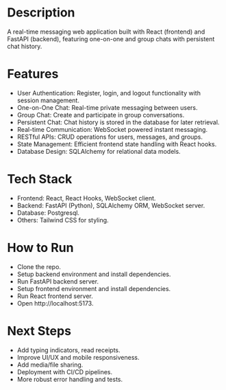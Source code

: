 # Description
A real-time messaging web application built with React (frontend) and FastAPI (backend), featuring one-on-one and group chats with persistent chat history.

# Features
- User Authentication: Register, login, and logout functionality with session management.
- One-on-One Chat: Real-time private messaging between users.
- Group Chat: Create and participate in group conversations.
- Persistent Chat: Chat history is stored in the database for later retrieval.
- Real-time Communication: WebSocket powered instant messaging.
- RESTful APIs: CRUD operations for users, messages, and groups.
- State Management: Efficient frontend state handling with React hooks.
- Database Design: SQLAlchemy for relational data models.

# Tech Stack
- Frontend: React, React Hooks, WebSocket client.
- Backend: FastAPI (Python), SQLAlchemy ORM, WebSocket server.
- Database: Postgresql.
- Others: Tailwind CSS for styling.

# How to Run
- Clone the repo.
- Setup backend environment and install dependencies.
- Run FastAPI backend server.
- Setup frontend environment and install dependencies.
- Run React frontend server.
- Open http://localhost:5173.

# Next Steps
- Add typing indicators, read receipts.
- Improve UI/UX and mobile responsiveness.
- Add media/file sharing.
- Deployment with CI/CD pipelines.
- More robust error handling and tests.
